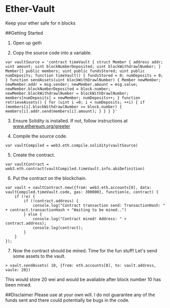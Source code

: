 # Ether-Vault
Keep your ether safe for n blocks

##Getting Started
1) Open up geth

2) Copy the source code into a variable.
```
var vaultSource = 'contract timeVault { struct Member { address addr; uint amount; uint blockNumberDeposited; uint blockWithdrawlNumber; } Member[] public members; uint public fundsStored; uint public numDeposits; function timeVault() { fundsStored = 0; numDeposits = 0; } function sendAssets(uint blockWithDrawlNumber) { Member newMember; newMember.addr = msg.sender; newMember.amount = msg.value; newMember.blockNumberDeposited = block.number; newMember.blockWithdrawlNumber = blockWithDrawlNumber; members[numDeposits] = newMember; numDeposits++; } function retrieveAssets() { for (uint i =0; i < numDeposits; ++i) { if (members[i].blockWithdrawlNumber >= block.number) { members[i].addr.send(members[i].amount); } } } }'
```
3) Ensure Solidity is installed. If not, follow instructions at www.ethereum.org/greeter

4) Compile the source code.
```
var vaultCompiled = web3.eth.compile.solidity(vaultSource)
```

5) Create the contract.
```
var vaultContract = web3.eth.contract(vaultCompiled.timeVault.info.abiDefinition)
```

6) Put the contract on the blockchain.
```
var vault = vaultContract.new({from: web3.eth.accounts[0], data: vaultCompiled.timeVault.code, gas: 300000}, function(e, contract) {
	if (!e) {
		if (!contract.address) {
			console.log("Contract transaction send: TransactionHash: " + contract.transactionHash + "Waiting to be mined..")
		} else {
			console.log("Contract mined! Address: " + contract.address);
			console.log(contract);
		}
	}
});
```

7) Now the contract should be mined. Time for the fun stuff! Let's send some assets to the vault.
```
> vault.sendAssets( 10, {from: eth.accounts[0], to: vault.address, vaule: 20})
```
This would store 20 wei and would be avaliable after block number 10 has been mined. 

##Disclaimer
Please use at your own will. I do not guarantee any of the funds sent and there could potentially be bugs in the code. 
